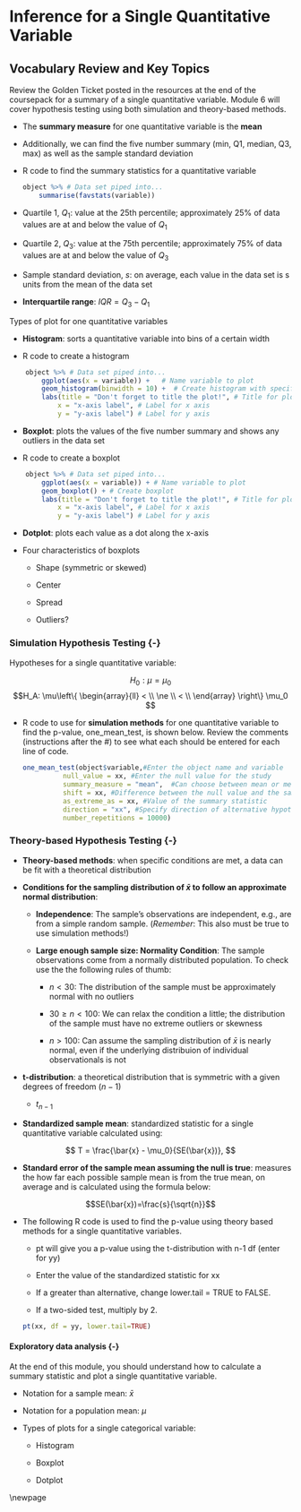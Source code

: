 # Inference for a Single Quantitative Variable

## Vocabulary Review and Key Topics

Review the Golden Ticket posted in the resources at the end of the coursepack for a summary of a single quantitative variable.  Module 6 will cover hypothesis testing using both simulation and theory-based methods.

* The **summary measure** for one quantitative variable is the **mean**

* Additionally, we can find the five number summary (min, Q1, median, Q3, max) as well as the sample standard deviation

* R code to find the summary statistics for a quantitative variable

    
    ``` r
    object %>% # Data set piped into...
        summarise(favstats(variable))
    ```

* Quartile 1, $Q_1$: value at the 25th percentile; approximately 25\% of data values are at and below the value of $Q_1$

* Quartile 2, $Q_3$: value at the 75th percentile; approximately 75\% of data values are at and below the value of $Q_3$

* Sample standard deviation, $s$: on average, each value in the data set is s units from the mean of the data set

* **Interquartile range**: $IQR = Q_3-Q_1$ 

Types of plot for one quantitative variables

* **Histogram**: sorts a quantitative variable into bins of a certain width 

* R code to create a histogram


``` r
    object %>% # Data set piped into...
        ggplot(aes(x = variable)) +   # Name variable to plot
        geom_histogram(binwidth = 10) +  # Create histogram with specified binwidth
        labs(title = "Don't forget to title the plot!", # Title for plot
            x = "x-axis label", # Label for x axis
            y = "y-axis label") # Label for y axis
```


* **Boxplot**: plots the values of the five number summary and shows any outliers in the data set

* R code to create a boxplot


``` r
    object %>% # Data set piped into...
        ggplot(aes(x = variable)) + # Name variable to plot
        geom_boxplot() + # Create boxplot 
        labs(title = "Don't forget to title the plot!", # Title for plot
            x = "x-axis label", # Label for x axis
            y = "y-axis label") # Label for y axis
```

* **Dotplot**: plots each value as a dot along the x-axis

* Four characteristics of boxplots

    - Shape  (symmetric or skewed)
    
    - Center 
    
    - Spread
    
    - Outliers?
    
### Simulation Hypothesis Testing {-}

Hypotheses for a single quantitative variable:

$$H_0: \mu = \mu_0$$
$$H_A: \mu\left\{
\begin{array}{ll}
< \\
\ne \\
< \\
\end{array}
\right\}
\mu_0 $$

* R code to use for **simulation methods** for one quantitative variable to find the p-value, one_mean_test, is shown below. Review the comments (instructions after the #) to see what each should be entered for each line of code.

    
    ``` r
    one_mean_test(object$variable,#Enter the object name and variable
              null_value = xx, #Enter the null value for the study
              summary_measure = "mean",  #Can choose between mean or median
              shift = xx, #Difference between the null value and the sample mean
              as_extreme_as = xx, #Value of the summary statistic
              direction = "xx", #Specify direction of alternative hypothesis
              number_repetitions = 10000)
    ```

### Theory-based Hypothesis Testing {-}

* **Theory-based methods**: when specific conditions are met, a data can be fit with a theoretical distribution

* **Conditions for the sampling distribution of $\bar{x}$ to follow an approximate normal distribution**:

    * **Independence**: The sample’s observations are independent, e.g., are from a simple random sample. (*Remember*: This also must be true to use simulation methods!)

     * **Large enough sample size: Normality Condition**: The sample observations come from a normally distributed population.  To check use the the following rules of thumb:
     
         - $n < 30$: The distribution of the sample must be approximately normal with no outliers
         
         - $30 \ge n < 100$: We can relax the condition a little; the distribution of the sample must have no extreme outliers or skewness
         
         - $n > 100$: Can assume the sampling distribution of $\bar{x}$ is nearly normal, even if the underlying distribuion of individual observationals is not
         
* **t-distribution**: a theoretical distribution that is symmetric with a given degrees of freedom ($n-1$)

    * $t_{n-1}$

* **Standardized sample mean**: standardized statistic for a single quantitative variable calculated using:

$$
T = \frac{\bar{x} - \mu_0}{SE(\bar{x})},
$$

* **Standard error of the sample mean assuming the null is true**: measures the how far each possible sample mean is from the true mean, on average and is calculated using the formula below:

$$SE(\bar{x})=\frac{s}{\sqrt{n}}$$

* The following R code is used to find the p-value using theory based methods for a single quantitative variables.

    * pt will give you a p-value using the t-distribution with n-1 df (enter for yy)
    
    * Enter the value of the standardized statistic for xx

    * If a greater than alternative, change lower.tail = TRUE to FALSE.
    
    * If a two-sided test, multiply by 2.
    
    
    ``` r
    pt(xx, df = yy, lower.tail=TRUE)
    ```

#### Exploratory data analysis {-}

At the end of this module, you should understand how to calculate a summary statistic and plot a single quantitative variable.  

* Notation for a sample mean: $\bar{x}$

* Notation for a population mean: $\mu$

* Types of plots for a single categorical variable:

    - Histogram
    
    - Boxplot
    
    - Dotplot

\newpage

